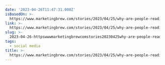 ```yaml
---
date: '2023-04-26T11:47:31.000Z'
isBasedOn: >-
  https://www.marketingbrew.com/stories/2023/04/25/why-are-people-reading-obituaries-on-youtube
link: >-
  https://www.marketingbrew.com/stories/2023/04/25/why-are-people-reading-obituaries-on-youtube
slug: >-
  2023-04-26-httpswwwmarketingbrewcomstories20230425why-are-people-reading-obituaries-on-youtube
tags:
  - social media
title: >-
  https://www.marketingbrew.com/stories/2023/04/25/why-are-people-reading-obituaries-on-youtube
---
```



